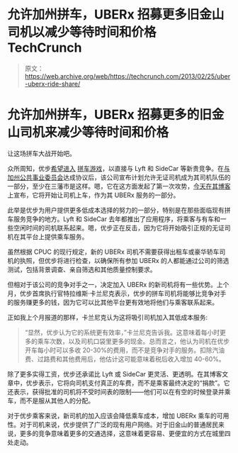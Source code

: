 # 允许加州拼车，UBERx 招募更多旧金山司机以减少等待时间和价格 TechCrunch

> 原文：<https://web.archive.org/web/https://techcrunch.com/2013/02/25/uber-uberx-ride-share/>

# 允许加州拼车，UBERx 招募更多的旧金山司机来减少等待时间和价格

让这场拼车大战开始吧。

众所周知，优步[希望进入](https://web.archive.org/web/20221207062750/https://beta.techcrunch.com/2012/09/12/uber-ride-sharing/) [拼车游戏](https://web.archive.org/web/20221207062750/https://beta.techcrunch.com/2013/01/31/uber-ride-share/)，以直接与 Lyft 和 SideCar 等新贵竞争。在[与加州公共事业委员会](https://web.archive.org/web/20221207062750/https://beta.techcrunch.com/2013/01/31/a-day-after-cutting-a-deal-with-lyft-california-regulator-reaches-an-agreement-with-uber-as-well/)达成协议后，该公司宣布计划允许无证司机成为其司机队伍的一部分，至少在三藩市是这样。嗯，它在这方面发起了第一次攻势，[今天在其博客](https://web.archive.org/web/20221207062750/http://blog.uber.com/2013/02/25/uber-sf-to-add-more-drivers-to-uberx-more-cars-shorter-wait-times/)上宣布，它将开始让司机上车，作为其 UBERx 服务的一部分。

此举是优步为用户提供更多低成本选择的努力的一部分，特别是在那些面临现有拼车服务竞争的地方。Lyft 和 SideCar 去年都推出了应用程序，将乘客与有车和一些空闲时间的司机联系起来。嗯，优步正在反击，因为它将开始吸引正规的无证司机在其平台上提供乘车服务。

虽然根据 CPUC 的现行规定，新的 UBERx 司机不需要获得出租车或豪华轿车司机的执照，但优步将进行检查，以确保所有参加 UBERx 的人都能通过公司的筛选测试，包括背景调查、亲自筛选和其他质量控制要求。

但相对于该公司的竞争对手之一，决定加入 UBERx 的新司机将有一些优势。上个月，优步首席执行官特拉维斯·卡兰尼克表示，优步的拼车司机将能够比竞争对手的服务赚更多的钱，因为它可以比其他平台更有效地将他们与乘客联系起来。

正如我上个月报道的那样，卡兰尼克认为这将吸引司机加入其低成本服务:

> “显然，优步认为它的系统更有效率，”卡兰尼克告诉我。这意味着每小时更多的乘车次数，以及司机口袋里更多的现金。总而言之，他认为司机在优步开车每小时可以多收 20-30%的费用，而不是竞争对手的服务。扣除汽油费、过路费和其他费用后，他估计这可能意味着税后收入增加 40-60%。

除了更多实得工资，优步还承诺比 Lyft 或 SideCar 更灵活、更透明。在其博客文章中，优步表示，它将向司机支付真正的车费，而不是乘客最终决定的“捐款”。它还表示，获得批准的司机将不受时间表的限制——他们可以在有空的时候登录并乘车，而不是服从其他人的分配。

对于优步乘客来说，新司机的加入应该会降低乘车成本，增加 UBERx 乘车的可用性。对于司机来说，优步提供了广泛的现有用户网络。对于旧金山的普通居民来说，更多的竞争意味着更多的交通选择，这意味着更容易、更便宜的方式在城里四处走动。